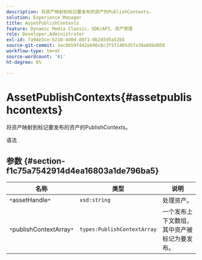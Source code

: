 ```yaml
---
description: 将资产映射到标记要发布的资产的PublishContexts。
solution: Experience Manager
title: AssetPublishContexts
feature: Dynamic Media Classic，SDK/API，资产管理
role: Developer,Administrator
exl-id: fa94e3ce-b210-4d0d-88f1-0b245d5a52b5
source-git-commit: 1ec8b59f442eb96c6c3f5f1405d57a38a86bd056
workflow-type: tm+mt
source-wordcount: '61'
ht-degree: 8%

---
```


# AssetPublishContexts{#assetpublishcontexts}

将资产映射到标记要发布的资产的PublishContexts。

语法

## 参数 {#section-f1c75a7542914d4ea16803a1de796ba5}

| 名称 | 类型 | 说明 |
|---|---|---|
| `*`assetHandle`*` | `xsd:string` | 处理资产。 |
| `*`publishContextArray`*` | `types:PublishContextArray` | 一个发布上下文数组，其中资产被标记为要发布。 |
